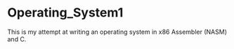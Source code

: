 # Operating_System1

This is my attempt at writing an operating system in x86 Assembler (NASM) and C.
